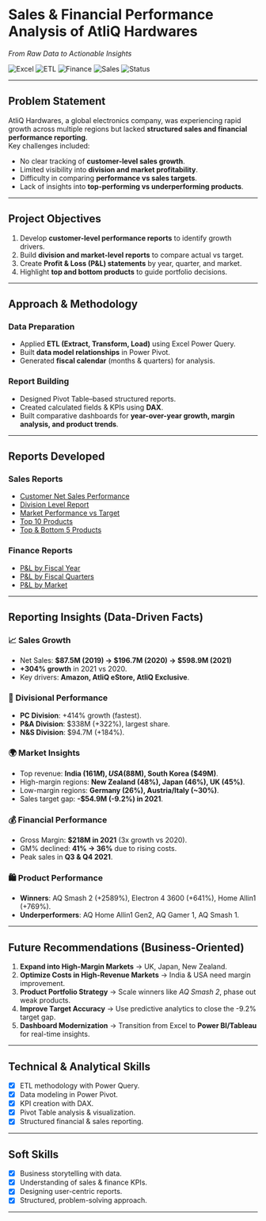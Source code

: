 # Sales & Financial Performance Analysis of AtliQ Hardwares 
*From Raw Data to Actionable Insights*  

![Excel](https://img.shields.io/badge/Tool-Excel-green?logo=microsoft-excel&logoColor=white)  ![ETL](https://img.shields.io/badge/Process-ETL-blue)  ![Finance](https://img.shields.io/badge/Focus-Financial%20Analytics-orange)  ![Sales](https://img.shields.io/badge/Focus-Sales%20Analytics-purple)  ![Status](https://img.shields.io/badge/Status-Completed-success)  

---

## Problem Statement  
AtliQ Hardwares, a global electronics company, was experiencing rapid growth across multiple regions but lacked **structured sales and financial performance reporting**.  
Key challenges included:  
- No clear tracking of **customer-level sales growth**.  
- Limited visibility into **division and market profitability**.  
- Difficulty in comparing **performance vs sales targets**.  
- Lack of insights into **top-performing vs underperforming products**.  

---

## Project Objectives  
1. Develop **customer-level performance reports** to identify growth drivers.  
2. Build **division and market-level reports** to compare actual vs target.  
3. Create **Profit & Loss (P&L) statements** by year, quarter, and market.  
4. Highlight **top and bottom products** to guide portfolio decisions.  

---

## Approach & Methodology  

### Data Preparation  
- Applied **ETL (Extract, Transform, Load)** using Excel Power Query.  
- Built **data model relationships** in Power Pivot.  
- Generated **fiscal calendar** (months & quarters) for analysis.  

### Report Building  
- Designed Pivot Table–based structured reports.  
- Created calculated fields & KPIs using **DAX**.  
- Built comparative dashboards for **year-over-year growth, margin analysis, and product trends**.  

---

## Reports Developed  

### Sales Reports  
- [Customer Net Sales Performance](https://github.com/pruthviiraj/Excel-Projects/blob/main/Sales%20%26%20Financial%20Performance%20Analysis/Customer%20Net%20Sales%20Perfomance%20Repoet.pdf)  
- [Division Level Report]([Reports/Division%20Level%20Report.pdf](https://github.com/pruthviiraj/Excel-Projects/blob/main/Sales%20%26%20Financial%20Performance%20Analysis/Division%20Level%20Report.pdf))  
- [Market Performance vs Target]([Reports/Market%20Performance%20Report.pdf](https://github.com/pruthviiraj/Excel-Projects/blob/main/Sales%20%26%20Financial%20Performance%20Analysis/Market%20Performance%20Report.pdf))
- [Top 10 Products]([Reports/Top%2010%20Products.pdf](https://github.com/pruthviiraj/Excel-Projects/blob/main/Sales%20%26%20Financial%20Performance%20Analysis/Top%2010%20Products.pdf))
- [Top & Bottom 5 Products]([Reports/Top%20%26%20Bottom%205%20Products.pdf](https://github.com/pruthviiraj/Excel-Projects/blob/main/Sales%20%26%20Financial%20Performance%20Analysis/Top%20%26%20Bottom%205%20Products.pdf))  
  

### Finance Reports  
- [P&L by Fiscal Year]([Reports/P%20%26%20L%20by%20Fiscal%20Year.pdf](https://github.com/pruthviiraj/Excel-Projects/blob/main/Sales%20%26%20Financial%20Performance%20Analysis/P%20%26%20L%20by%20Fiscal%20Year.pdf))  
- [P&L by Fiscal Quarters]([Reports/P%20%26%20L%20for%20Fiscal%20Quarters.pdf](https://github.com/pruthviiraj/Excel-Projects/blob/main/Sales%20%26%20Financial%20Performance%20Analysis/P%20%26%20L%20for%20Fiscal%20Quarters.pdf))  
- [P&L by Market]([Reports/P%20%26%20L%20for%20Markets.pdf](https://github.com/pruthviiraj/Excel-Projects/blob/main/Sales%20%26%20Financial%20Performance%20Analysis/P%20%26%20L%20for%20Markets.pdf))  

---

## Reporting Insights (Data-Driven Facts)  

### 📈 Sales Growth  
- Net Sales: **$87.5M (2019) → $196.7M (2020) → $598.9M (2021)**  
- **+304% growth** in 2021 vs 2020.  
- Key drivers: **Amazon, AtliQ eStore, AtliQ Exclusive**.  

### 🏢 Divisional Performance  
- **PC Division**: +414% growth (fastest).  
- **P&A Division**: $338M (+322%), largest share.  
- **N&S Division**: $94.7M (+184%).  

### 🌍 Market Insights  
- Top revenue: **India ($161M), USA ($88M), South Korea ($49M)**.  
- High-margin regions: **New Zealand (48%), Japan (46%), UK (45%)**.  
- Low-margin regions: **Germany (26%), Austria/Italy (~30%)**.  
- Sales target gap: **-$54.9M (-9.2%) in 2021**.  

### 💰 Financial Performance  
- Gross Margin: **$218M in 2021** (3x growth vs 2020).  
- GM% declined: **41% → 36%** due to rising costs.  
- Peak sales in **Q3 & Q4 2021**.  

### 🛍️ Product Performance  
- **Winners**: AQ Smash 2 (+2589%), Electron 4 3600 (+641%), Home Allin1 (+769%).  
- **Underperformers**: AQ Home Allin1 Gen2, AQ Gamer 1, AQ Smash 1.  

---

## Future Recommendations (Business-Oriented)  

1. **Expand into High-Margin Markets** → UK, Japan, New Zealand.  
2. **Optimize Costs in High-Revenue Markets** → India & USA need margin improvement.  
3. **Product Portfolio Strategy** → Scale winners like *AQ Smash 2*, phase out weak products.  
4. **Improve Target Accuracy** → Use predictive analytics to close the -9.2% target gap.  
5. **Dashboard Modernization** → Transition from Excel to **Power BI/Tableau** for real-time insights.  

---

## Technical & Analytical Skills  
- [x] ETL methodology with Power Query.  
- [x] Data modeling in Power Pivot.  
- [x] KPI creation with DAX.  
- [x] Pivot Table analysis & visualization.  
- [x] Structured financial & sales reporting.  

---

## Soft Skills  
- [x] Business storytelling with data.  
- [x] Understanding of sales & finance KPIs.  
- [x] Designing user-centric reports.  
- [x] Structured, problem-solving approach.  

---
